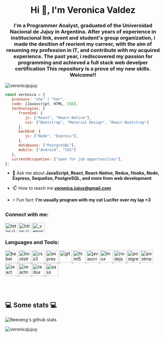 <h1 align="center">Hi 👋, I'm Veronica Valdez</h1>
<h3 align="center">I'm a Programmer Analyst, graduated of the Universidad Nacional de Jujuy in Argentina. After years of experience in institucional link, event and student's group organization, i made the desition of reorient my carreer, with the aim of resuming my profession in IT, and contribute with my acquired experience. The past year, i rediscovered my passion for programming and achieved a full stack web develper certification This repository is a prove of my new skills. Welcome!!</h3>

<p align="left"> <img src="https://komarev.com/ghpvc/?username=veronicajujuy&label=Profile%20views&color=0e75b6&style=flat" alt="veronicajujuy" /> </p>


```javascript
const veronica = {
   pronouns: "she" | "her",
   code: [Javascript, HTML, CSS],
   technologies: {
      frontEnd: {
         js: ["React", "React-Native"],
         css: ["Bootstrap", "Material Design", "React-Bootstrap"]
      },
      backEnd: {
         js: ["Node", "Express"],
      },
      databases: ["PostgreSQL"],
      mobile: ["Android", "IOS"]
   },
   currentOccupation: ["open for job opportunities"],
};
```

- 💬 Ask me about **JavaScript, React, React-Native, Redux, Hooks, Node, Express, Sequelize, PostgreSQL, and more from web development**

- 📫 How to reach me **veronica.jujuy@gmail.com**

- ⚡ Fun fact: **I'm usually program with my cat Lucifer over my lap <3**

<h3 align="left">Connect with me:</h3>
<p align="left">
<a href="https://linkedin.com/in/https://www.linkedin.com/in/vmvaldez/" target="blank"><img align="center" src="https://cdn.jsdelivr.net/npm/simple-icons@3.0.1/icons/linkedin.svg" alt="https://www.linkedin.com/in/vmvaldez/" height="30" width="40" /></a>
<a href="https://fb.com/https://www.facebook.com/veronica.valdez/" target="blank"><img align="center" src="https://cdn.jsdelivr.net/npm/simple-icons@3.0.1/icons/facebook.svg" alt="https://www.facebook.com/veronica.valdez/" height="30" width="40" /></a>
<a href="https://instagram.com/_veronicajujuy" target="blank"><img align="center" src="https://cdn.jsdelivr.net/npm/simple-icons@3.0.1/icons/instagram.svg" alt="_veronicajujuy" height="30" width="40" /></a>
</p>

<h3 align="left">Languages and Tools:</h3>
<p align="left"> <a href="https://babeljs.io/" target="_blank"> <img src="https://www.vectorlogo.zone/logos/babeljs/babeljs-icon.svg" alt="babel" width="40" height="40"/> </a> <a href="https://getbootstrap.com" target="_blank"> <img src="https://devicons.github.io/devicon/devicon.git/icons/bootstrap/bootstrap-plain.svg" alt="bootstrap" width="40" height="40"/> </a> <a href="https://www.w3schools.com/css/" target="_blank"> <img src="https://devicons.github.io/devicon/devicon.git/icons/css3/css3-original-wordmark.svg" alt="css3" width="40" height="40"/> </a> <a href="https://expressjs.com" target="_blank"> <img src="https://devicons.github.io/devicon/devicon.git/icons/express/express-original-wordmark.svg" alt="express" width="40" height="40"/> </a> <a href="https://git-scm.com/" target="_blank"> <img src="https://www.vectorlogo.zone/logos/git-scm/git-scm-icon.svg" alt="git" width="40" height="40"/> </a> <a href="https://www.w3.org/html/" target="_blank"> <img src="https://devicons.github.io/devicon/devicon.git/icons/html5/html5-original-wordmark.svg" alt="html5" width="40" height="40"/> </a> <a href="https://developer.mozilla.org/en-US/docs/Web/JavaScript" target="_blank"> <img src="https://devicons.github.io/devicon/devicon.git/icons/javascript/javascript-original.svg" alt="javascript" width="40" height="40"/> </a> <a href="https://www.linux.org/" target="_blank"> <img src="https://devicons.github.io/devicon/devicon.git/icons/linux/linux-original.svg" alt="linux" width="40" height="40"/> </a> <a href="https://nodejs.org" target="_blank"> <img src="https://devicons.github.io/devicon/devicon.git/icons/nodejs/nodejs-original-wordmark.svg" alt="nodejs" width="40" height="40"/> </a> <a href="https://www.postgresql.org" target="_blank"> <img src="https://devicons.github.io/devicon/devicon.git/icons/postgresql/postgresql-original-wordmark.svg" alt="postgresql" width="40" height="40"/> </a> <a href="https://postman.com" target="_blank"> <img src="https://www.vectorlogo.zone/logos/getpostman/getpostman-icon.svg" alt="postman" width="40" height="40"/> </a> <a href="https://reactjs.org/" target="_blank"> <img src="https://devicons.github.io/devicon/devicon.git/icons/react/react-original-wordmark.svg" alt="react" width="40" height="40"/> </a> <a href="https://reactnative.dev/" target="_blank"> <img src="https://reactnative.dev/img/header_logo.svg" alt="reactnative" width="40" height="40"/> </a> <a href="https://redux.js.org" target="_blank"> <img src="https://devicons.github.io/devicon/devicon.git/icons/redux/redux-original.svg" alt="redux" width="40" height="40"/> </a> <a href="https://sass-lang.com" target="_blank"> <img src="https://devicons.github.io/devicon/devicon.git/icons/sass/sass-original.svg" alt="sass" width="40" height="40"/> </a> </p>

</br></br>
<h2>💻 Some stats 💻</h2>

![Reeveng's github stats](https://github-readme-stats.vercel.app/api?username=veronicajujuy&show_icons=true&title_color=fff&icon_color=79ff97&text_color=9f9f9f&bg_color=151515)

<p><img align="left" src="https://github-readme-stats.vercel.app/api/top-langs?username=veronicajujuy&show_icons=true&locale=en&layout=compact&title_color=fff&icon_color=79ff97&text_color=9f9f9f&bg_color=151515" alt="veronicajujuy" /></p>

   
